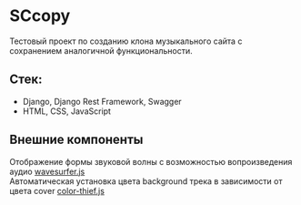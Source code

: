 # SCcopy

Тестовый проект по созданию клона музыкального сайта с сохранением аналогичной функциональности.

## Стек: 

* Django, Django Rest Framework, Swagger
* HTML, CSS, JavaScript

## Внешние компоненты

Отображение формы звуковой волны с возможностью вопроизведения аудио [wavesurfer.js](https://wavesurfer-js.org/)  
Автоматическая установка цвета background трека в зависимости от цвета cover [color-thief.js](https://lokeshdhakar.com/projects/color-thief/)  
